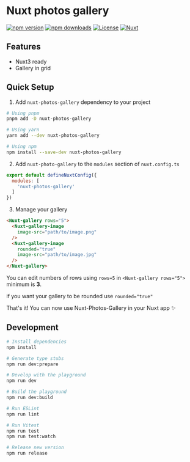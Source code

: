 # Nuxt photos gallery

[![npm version][npm-version-src]][npm-version-href]
[![npm downloads][npm-downloads-src]][npm-downloads-href]
[![License][license-src]][license-href]
[![Nuxt][nuxt-src]][nuxt-href]

## Features
<!-- Highlight some of the features your module provide here -->
- Nuxt3 ready
- Gallery in grid

## Quick Setup

1. Add `nuxt-photos-gallery` dependency to your project

```bash
# Using pnpm
pnpm add -D nuxt-photos-gallery

# Using yarn
yarn add --dev nuxt-photos-gallery

# Using npm
npm install --save-dev nuxt-photos-gallery
```

2. Add `nuxt-photo-gallery` to the `modules` section of `nuxt.config.ts`

```js
export default defineNuxtConfig({
  modules: [
    'nuxt-photos-gallery'
  ]
})
```

3. Manage your gallery

```html
<Nuxt-gallery rows="5">
  <Nuxt-gallery-image
    image-src="path/to/image.png"
  />
  <Nuxt-gallery-image
    rounded="true"
    image-src="path/to/image.jpg"
  />
</Nuxt-gallery>

```

You can edit numbers of rows using `rows=5` in `<Nuxt-gallery rows="5">` minimum is **3**.

if you want your gallery to be rounded use `rounded="true"`


That's it! You can now use Nuxt-Photos-Gallery in your Nuxt app ✨

## Development

```bash
# Install dependencies
npm install

# Generate type stubs
npm run dev:prepare

# Develop with the playground
npm run dev

# Build the playground
npm run dev:build

# Run ESLint
npm run lint

# Run Vitest
npm run test
npm run test:watch

# Release new version
npm run release
```

<!-- Badges -->
[npm-version-src]: https://img.shields.io/npm/v/npm.svg?logo=npm&style=flat&colorA=18181B&colorB=28CF8D
[npm-version-href]: https://www.npmjs.com/package/nuxt-photos-gallery

[npm-downloads-src]: https://img.shields.io/npm/dw/nuxt-photos-gallery?style=flat&labelColor=18181B&color=28CF8D
[npm-downloads-href]: https://www.npmjs.com/package/nuxt-photos-gallery

[license-src]: https://img.shields.io/npm/l/nuxt-photos-gallery?style=flat&colorA=18181B&colorB=28CF8D
[license-href]: https://npmjs.com/package/nuxt-photos-gallery

[nuxt-src]: https://img.shields.io/badge/Nuxt-18181B?logo=nuxt.js
[nuxt-href]: https://nuxt.com

